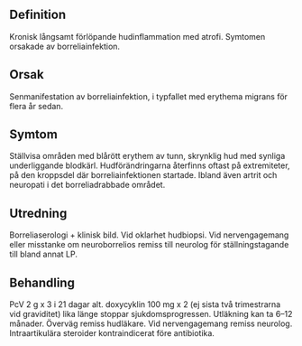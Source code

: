 ## Definition

Kronisk långsamt förlöpande hudinflammation med atrofi. Symtomen orsakade av borreliainfektion.

## Orsak

Senmanifestation av borreliainfektion, i typfallet med erythema migrans för flera år sedan.

## Symtom

Ställvisa områden med blårött erythem av tunn, skrynklig hud med synliga underliggande blodkärl. Hudförändringarna återfinns oftast på extremiteter, på den kroppsdel där borreliainfektionen startade. Ibland även artrit och neuropati i det borreliadrabbade området.

## Utredning

Borreliaserologi + klinisk bild. Vid oklarhet hudbiopsi. Vid nervengagemang eller misstanke om neuroborrelios remiss till neurolog för ställningstagande till bland annat LP.

## Behandling

PcV 2 g x 3 i 21 dagar alt. doxycyklin 100 mg x 2 (ej sista två trimestrarna vid graviditet) lika länge stoppar sjukdomsprogressen. Utläkning kan ta 6–12 månader. Överväg remiss hudläkare. Vid nervengagemang remiss neurolog. Intraartikulära steroider kontraindicerat före antibiotika.


